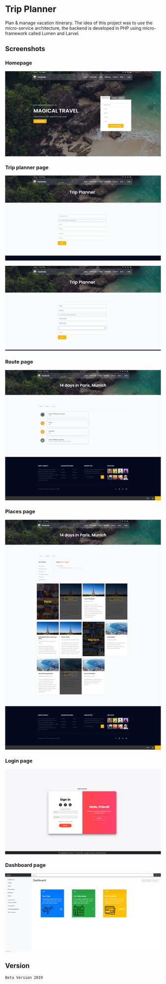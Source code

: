 # Trip Planner

Plan & manage vacation itinerary. The idea of this project was to use the micro-service architecture, the backend is developed in PHP using micro-framework called Lumen and Larvel.


## Screenshots

### Homepage

![home](https://github.com/enokryeziu/trip-planner-microservices-lumen-laravel/blob/master/travelmate/public/img/image.png)

### Trip planner page

![trip-planner](https://github.com/enokryeziu/trip-planner-microservices-lumen-laravel/blob/master/travelmate/public/img/image%20(1).png)

![trip-planner-2](https://github.com/enokryeziu/trip-planner-microservices-lumen-laravel/blob/master/travelmate/public/img/image%20(2).png)

### Route page

![route](https://github.com/enokryeziu/trip-planner-microservices-lumen-laravel/blob/master/travelmate/public/img/image%20(3).png)

### Places page

![places](https://github.com/enokryeziu/trip-planner-microservices-lumen-laravel/blob/master/travelmate/public/img/image%20(4).png)

### Login page

![route](https://github.com/enokryeziu/trip-planner-microservices-lumen-laravel/blob/master/travelmate/public/img/image%20(5).png)

### Dashboard page

![route](https://github.com/enokryeziu/trip-planner-microservices-lumen-laravel/blob/master/travelmate/public/img/image%20(6).png)


## Version
```
Beta Version 2019
```
